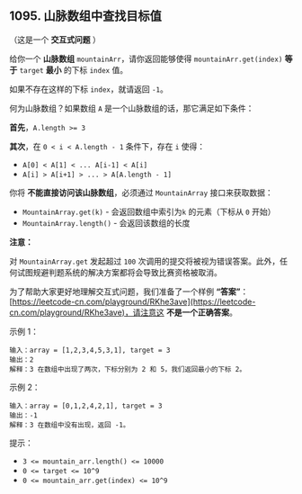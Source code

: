 ## 1095. 山脉数组中查找目标值
（这是一个 **交互式问题** ）

给你一个 **山脉数组** `mountainArr`，请你返回能够使得 `mountainArr.get(index)` **等于** `target` **最小** 的下标 `index` 值。

如果不存在这样的下标 `index`，就请返回 `-1`。

 

何为山脉数组？如果数组 `A` 是一个山脉数组的话，那它满足如下条件：

**首先**，`A.length >= 3`

**其次**，在 `0 < i < A.length - 1` 条件下，存在 `i` 使得：

+ `A[0] < A[1] < ... A[i-1] < A[i]`
+ `A[i] > A[i+1] > ... > A[A.length - 1]`
 

你将 **不能直接访问该山脉数组**，必须通过 `MountainArray` 接口来获取数据：

+ `MountainArray.get(k)` - 会返回数组中索引为`k` 的元素（下标从 `0` 开始）
+ `MountainArray.length()` - 会返回该数组的长度
 

**注意：**

对 `MountainArray.get` 发起超过 `100` 次调用的提交将被视为错误答案。此外，任何试图规避判题系统的解决方案都将会导致比赛资格被取消。

为了帮助大家更好地理解交互式问题，我们准备了一个样例 **“答案”**：[https://leetcode-cn.com/playground/RKhe3ave](https://leetcode-cn.com/playground/RKhe3ave)，请注意这 **不是一个正确答案**。

 

示例 1：
```
输入：array = [1,2,3,4,5,3,1], target = 3
输出：2
解释：3 在数组中出现了两次，下标分别为 2 和 5，我们返回最小的下标 2。
```
示例 2：
```
输入：array = [0,1,2,4,2,1], target = 3
输出：-1
解释：3 在数组中没有出现，返回 -1。
``` 

提示：

+ `3 <= mountain_arr.length() <= 10000`
+ `0 <= target <= 10^9`
+ `0 <= mountain_arr.get(index) <= 10^9`